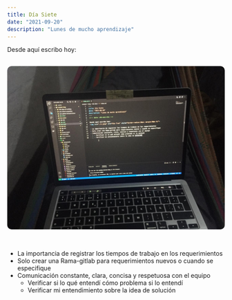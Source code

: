 ```yaml
---
title: Día Siete
date: "2021-09-20"
description: "Lunes de mucho aprendizaje"
---
```


<!-- date: año-mes-día -->

Desde aquí escribo hoy:
<img src="./1.jpeg" alt="Día Tres" style="border-radius:10px; margin:30px 0;">

- La importancia de registrar los tiempos de trabajo en los requerimientos
- Solo crear una Rama-gitlab para requerimientos nuevos o cuando se especifique
- Comunicación constante, clara, concisa y respetuosa con el equipo
  - Verificar si lo qué entendí cómo problema si lo entendí
  - Verificar mi entendimiento sobre la idea de solución
